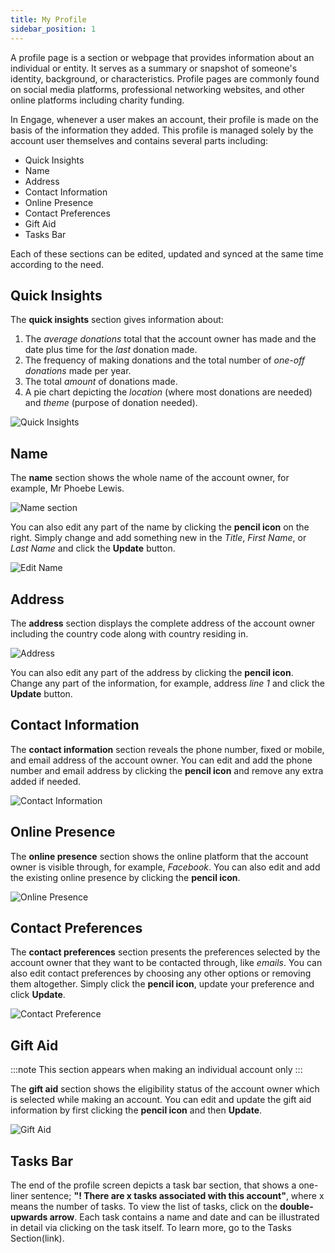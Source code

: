 ```yaml
---
title: My Profile
sidebar_position: 1
---
```


A profile page is a section or webpage that provides information about an individual or entity. It serves as a summary or snapshot of someone's identity, background, or characteristics. Profile pages are commonly found on social media platforms, professional networking websites, and other online platforms including charity funding.

In Engage, whenever a user makes an account, their profile is made on the basis of the information they added. This profile is managed solely by the account user themselves and contains several parts including:

- Quick Insights
- Name
- Address
- Contact Information
- Online Presence
- Contact Preferences
- Gift Aid
- Tasks Bar

Each of these sections can be edited, updated and synced at the same time according to the need.  

## Quick Insights

The **quick insights** section gives information about:

1. The *average donations* total that the account owner has made and the date plus time for the *last* donation made. 
2. The frequency of making donations and the total number of *one-off donations* made per year.
3. The total *amount* of donations made.
4. A pie chart depicting the *location* (where most donations are needed) and *theme* (purpose of donation needed). 

![Quick Insights](./quick-insights.png)

## Name

The **name** section shows the whole name of the account owner, for example, Mr Phoebe Lewis.

![Name section](./name-section.png)

You can also edit any part of the name by clicking the **pencil icon** on the right. Simply change and add something new in the *Title*, *First Name*, or *Last Name* and click the **Update** button.  

![Edit Name](./edit-name.png)

## Address

The **address** section displays the complete address of the account owner including the country code along with country residing in.

![Address](./address-detail.png)

You can also edit any part of the address by clicking the **pencil icon**. Change any part of the information, for example, address *line 1* and click the **Update** button.

## Contact Information

The **contact information** section reveals the phone number, fixed or mobile, and email address of the account owner. You can edit and add the phone number and email address by clicking the **pencil icon** and remove any extra added if needed.  

![Contact Information](./contact-information.png)

## Online Presence

The **online presence** section shows the online platform that the account owner is visible through, for example, *Facebook*. You can also edit and add the existing online presence by clicking the **pencil icon**.

![Online Presence](./online-presence.png)

## Contact Preferences

The **contact preferences** section presents the preferences selected by the account owner that they want to be contacted through, like *emails*. You can also edit contact preferences by choosing any other options or removing them altogether. Simply click the **pencil icon**, update your preference and click **Update**.

![Contact Preference](./contact-preference.png)

## Gift Aid

:::note
This section appears when making an individual account only
:::

The **gift aid** section shows the eligibility status of the account owner which is selected while making an account. You can edit and update the gift aid information by first clicking the **pencil icon** and then **Update**.

![Gift Aid](./gift-aid.png)

## Tasks Bar

The end of the profile screen depicts a task bar section, that shows a one-liner sentence; **"! There are x tasks associated with this account"**, where x means the number of tasks. To view the list of tasks, click on the **double-upwards arrow**. Each task contains a name and date and can be illustrated in detail via clicking on the task itself. To learn more, go to the Tasks Section(link).

